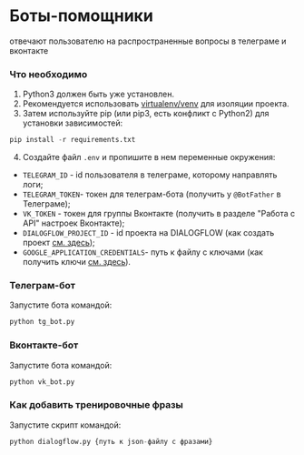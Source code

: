 # Боты-помощники
отвечают пользователю на распространенные вопросы в телеграме и вконтакте 

### Что необходимо
1. Python3 должен быть уже установлен. 
2. Рекомендуется использовать [virtualenv/venv](https://docs.python.org/3/library/venv.html) для изоляции проекта.
3. Затем используйте pip (или pip3, есть конфликт с Python2) для установки зависимостей:
```python
pip install -r requirements.txt
```
4. Создайте файл `.env` и пропишите в нем переменные окружения:
- `TELEGRAM_ID` - id пользователя в телеграме, которому направлять логи;
- `TELEGRAM_TOKEN`- токен для телеграм-бота (получить у `@BotFather` в Телеграме);
- `VK_TOKEN` - токен для группы Вконтакте (получить в разделе "Работа с API" настроек Вконтакте);
- `DIALOGFLOW_PROJECT_ID` - id проекта на DIALOGFLOW (как создать проект [см. здесь](https://cloud.google.com/dialogflow/es/docs/quick/setup));
- `GOOGLE_APPLICATION_CREDENTIALS`- путь к файлу с ключами (как получить ключи [см. здесь](https://cloud.google.com/docs/authentication/getting-started)).
### Телеграм-бот
Запустите бота командой:
```python
python tg_bot.py
```
### Вконтакте-бот
Запустите бота командой:
```python
python vk_bot.py
```
### Как добавить тренировочные фразы
Запустите скрипт командой:
```python
python dialogflow.py {путь к json-файлу с фразами}
```
